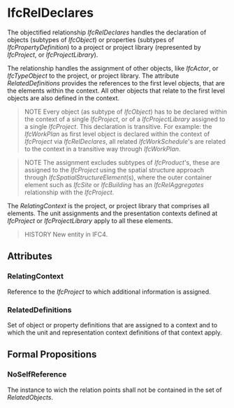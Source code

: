 # IfcRelDeclares

The objectified relationship _IfcRelDeclares_ handles the declaration of objects (subtypes of _IfcObject_) or properties (subtypes of _IfcPropertyDefinition_) to a project or project library (represented by _IfcProject_, or _IfcProjectLibrary_).

The relationship handles the assignment of other objects, like _IfcActor_, or _IfcTypeObject_ to the project, or project library. The attribute _RelatedDefinitions_ provides the references to the first level objects, that are the elements within the context. All other objects that relate to the first level objects are also defined in the context.

> NOTE  Every object (as subtype of _IfcObject_) has to be declared within the context of a single _IfcProject_, or of a _IfcProjectLibrary_ assigned to a single _IfcProject_. This declaration is transitive. For example: the _IfcWorkPlan_ as first level object is declared within the context of _IfcProject_ via _IfcRelDeclares_, all related _IfcWorkSchedule_'s are related to the context in a transitive way through _IfcWorkPlan_.

> NOTE  The assignment excludes subtypes of _IfcProduct_'s, these are assigned to the _IfcProject_ using the spatial structure approach through _IfcSpatialStructureElement_(s), where the outer container element such as _IfcSite_ or _IfcBuilding_ has an _IfcRelAggregates_ relationship with the _IfcProject_.

The _RelatingContext_ is the project, or project library that comprises all elements. The unit assignments and the presentation contexts defined at _IfcProject_ or _IfcProjectLibrary_ apply to all these elements.

> HISTORY  New entity in IFC4.

## Attributes

### RelatingContext
Reference to the _IfcProject_ to which additional information is assigned.

### RelatedDefinitions
Set of object or property definitions that are assigned to a context and to which the unit and representation context definitions of that context apply.

## Formal Propositions

### NoSelfReference
The instance to wich the relation points shall not be contained in the set of _RelatedObjects_.
